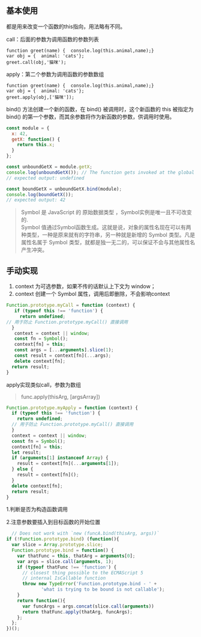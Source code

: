 ## 基本使用

都是用来改变一个函数的this指向，用法略有不同。

call：后面的参数为调用函数的参数列表

```
function greet(name) {  console.log(this.animal,name);}
var obj = {  animal: 'cats'};
greet.call(obj,'猫咪');
```

apply：第二个参数为调用函数的参数数组

```
function greet(name) {  console.log(this.animal,name);}
var obj = {  animal: 'cats'};
greet.apply(obj,['猫咪']);
```

bind() 方法创建一个新的函数，在 bind() 被调用时，这个新函数的 this 被指定为 bind() 的第一个参数，而其余参数将作为新函数的参数，供调用时使用。


```javascript
const module = {
  x: 42,
  getX: function() {
    return this.x;
  }
};

const unboundGetX = module.getX;
console.log(unboundGetX()); // The function gets invoked at the global scope
// expected output: undefined

const boundGetX = unboundGetX.bind(module);
console.log(boundGetX());
// expected output: 42
```
>Symbol 是 JavaScript 的 原始数据类型 ，Symbol实例是唯一且不可改变的.  
Symbol 值通过Symbol函数生成。这就是说，对象的属性名现在可以有两种类型，一种是原来就有的字符串，另一种就是新增的 Symbol 类型。凡是属性名属于 Symbol 类型，就都是独一无二的，可以保证不会与其他属性名产生冲突。

## 手动实现

1. context 为可选参数，如果不传的话默认上下文为 window；
2. context 创建一个 Symbol 属性，调用后即删除，不会影响context

```javascript
Function.prototype.myCall = function (context) {     
   if (typeof this !== 'function') {        
     return undefined; 
// 用于防止 Function.prototype.myCall() 直接调用    
  }     
   context = context || window;      
   const fn = Symbol();      
   context[fn] = this;      
   const args = [...arguments].slice(1);    
   const result = context[fn](...args);     
   delete context[fn];      
  return result;    
}
```

apply实现类似call，参数为数组

> func.apply(thisArg, [argsArray])

```javascript
Function.prototype.myApply = function (context) {    
  if (typeof this !== 'function') {        
    return undefined; 
  // 用于防止 Function.prototype.myCall() 直接调用    
  }      
  context = context || window;      
  const fn = Symbol();      
  context[fn] = this;      
  let result;      
  if (arguments[1] instanceof Array) {        
    result = context[fn](...arguments[1]);      
  } else {        
    result = context[fn]();     
  }      
  delete context[fn];      
  return result;    
}
```

1.判断是否为构造函数调用

2.注意参数要插入到目标函数的开始位置

```javascript
  // Does not work with `new (funcA.bind(thisArg, args))`
if (!Function.prototype.bind) (function(){
  var slice = Array.prototype.slice;
  Function.prototype.bind = function() {
    var thatFunc = this, thatArg = arguments[0];
    var args = slice.call(arguments, 1);
    if (typeof thatFunc !== 'function') {
      // closest thing possible to the ECMAScript 5
      // internal IsCallable function
      throw new TypeError('Function.prototype.bind - ' +
             'what is trying to be bound is not callable');
    }
    return function(){
      var funcArgs = args.concat(slice.call(arguments))
      return thatFunc.apply(thatArg, funcArgs);
    };
  };
})();  
```
